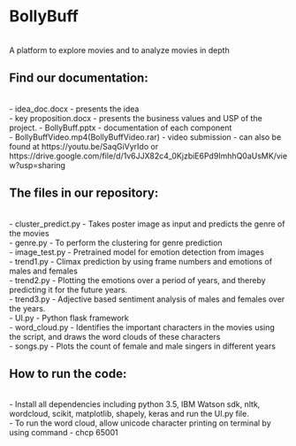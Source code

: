# BollyBuff
</br>
A platform to explore movies and to analyze movies in depth

## Find our documentation:
</br>
 - idea_doc.docx - presents the idea <br/>
 - key proposition.docx - presents the business values and USP of the project.
 - BollyBuff.pptx - documentation of each component </br>
 - BollyBuffVideo.mp4(BollyBuffVideo.rar) - video submission - can also be found at https://youtu.be/SaqGiVyrIdo or https://drive.google.com/file/d/1v6JJX82c4_0KjzbiE6Pd9ImhhQ0aUsMK/view?usp=sharing
 
## The files in our repository:
</br>
 - cluster_predict.py - Takes poster image as input and predicts the genre of the movies</br>
 - genre.py - To perform the clustering for genre prediction </br>
 - image_test.py - Pretrained model for emotion detection from images </br>
 - trend1.py - Climax prediction by using frame numbers and emotions of males and females </br>
 - trend2.py - Plotting the emotions over a period of years, and thereby predicting it for the future years. </br>
 - trend3.py - Adjective based sentiment analysis of males and females over the years. </br>
 - UI.py - Python flask framework </br>
 - word_cloud.py - Identifies the important characters in the movies using the script, and draws the word clouds of these characters </br>
 - songs.py - Plots the count of female and male singers in different years </br>

## How to run the code:
</br>
 - Install all dependencies including python 3.5, IBM Watson sdk, nltk, wordcloud, scikit, matplotlib, shapely, keras and run the UI.py file. </br>
 - To run the word cloud, allow unicode character printing on terminal by using command - chcp 65001
